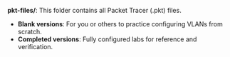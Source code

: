 **pkt-files/**: This folder contains all Packet Tracer (.pkt) files.  
  - **Blank versions**: For you or others to practice configuring VLANs from scratch.  
  - **Completed versions**: Fully configured labs for reference and verification.  
